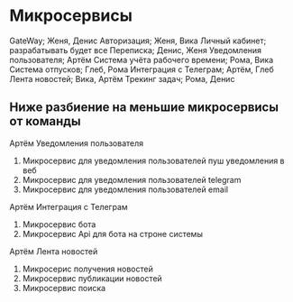 # Микросервисы

GateWay; Женя, Денис
Авторизация; Женя, Вика
Личный кабинет; разрабатывать будет все
Переписка; Денис, Женя
Уведомления пользователя; Артём
Система учёта рабочего времени; Рома, Вика
Система отпусков; Глеб, Рома
Интеграция с Телеграм; Артём, Глеб
Лента новостей; Вика, Артём
Трекинг задач; Рома, Денис

## Ниже разбиение на меньшие микросервисы от команды

Артём Уведомления пользователя

1) Микросервис для уведомления пользователей пуш уведомления в веб
2) Микросервис для уведомления пользователей telegram
3) Микросервис для уведомления пользователей email

Артём Интеграция с Телеграм

1) Микросервис бота
2) Микросервис Api для бота на строне системы

Артём Лента новостей

1) Микросерис получения новостей
2) Микросервис публикации новостей
3) Микросервис поиска
